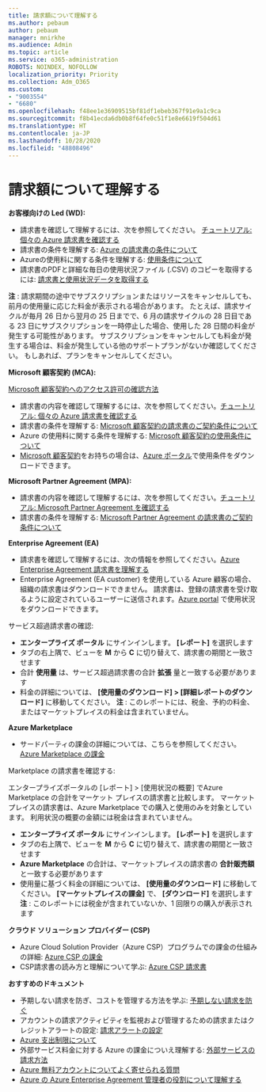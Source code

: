 ```yaml
---
title: 請求額について理解する
ms.author: pebaum
author: pebaum
manager: mnirkhe
ms.audience: Admin
ms.topic: article
ms.service: o365-administration
ROBOTS: NOINDEX, NOFOLLOW
localization_priority: Priority
ms.collection: Adm_O365
ms.custom:
- "9003554"
- "6680"
ms.openlocfilehash: f48ee1e36909515bf81df1ebeb367f91e9a1c9ca
ms.sourcegitcommit: f8b41ecda6db0b8f64fe0c51f1e8e6619f504d61
ms.translationtype: HT
ms.contentlocale: ja-JP
ms.lasthandoff: 10/28/2020
ms.locfileid: "48808496"
---
```

# <a name="understand-billing-amount"></a>請求額について理解する

**お客様向けの Led (WD):**

- 請求書を確認して理解するには、次を参照してください。 [チュートリアル: 個々の Azure 請求書を確認する](https://docs.microsoft.com/azure/cost-management-billing/understand/review-individual-bill?WT.mc_id=Portal-Microsoft_Azure_Support)
- 請求書の条件を理解する: [Azure の請求書の条件について](https://docs.microsoft.com/azure/cost-management-billing/understand/understand-invoice?WT.mc_id=Portal-Microsoft_Azure_Support)
- Azureの使用料に関する条件を理解する: [使用条件について](https://docs.microsoft.com/azure/cost-management-billing/understand/understand-usage?WT.mc_id=Portal-Microsoft_Azure_Support)
- 請求書のPDFと詳細な毎日の使用状況ファイル (.CSV) のコピーを取得するには: [請求書と使用状況データを取得する](https://docs.microsoft.com/azure/billing/billing-download-azure-invoice-daily-usage-date?WT.mc_id=Portal-Microsoft_Azure_Support)

**注** : 請求期間の途中でサブスクリプションまたはリソースをキャンセルしても、前月の使用量に応じた料金が表示される場合があります。 たとえば、請求サイクルが毎月 26 日から翌月の 25 日までで、6 月の請求サイクルの 28 日目である 23 日にサブスクリプションを一時停止した場合、使用した 28 日間の料金が発生する可能性があります。 サブスクリプションをキャンセルしても料金が発生する場合は、料金が発生している他のサポートプランがないか確認してください。 もしあれば、プランをキャンセルしてください。

**Microsoft 顧客契約 (MCA):**

[Microsoft 顧客契約へのアクセス許可の確認方法](https://docs.microsoft.com/azure/cost-management-billing/manage/download-azure-invoice-daily-usage-date?WT.mc_id=Portal-Microsoft_Azure_Support#check-access-to-a-microsoft-customer-agreement)

- 請求書の内容を確認して理解するには、次を参照してください。[チュートリアル: 個々の Azure 請求書を確認する](https://docs.microsoft.com/azure/cost-management-billing/understand/review-customer-agreement-bill?WT.mc_id=Portal-Microsoft_Azure_Support)
- 請求書の条件を理解する: [Microsoft 顧客契約の請求書のご契約条件について](https://docs.microsoft.com/azure/cost-management-billing/understand/mca-understand-your-invoice?WT.mc_id=Portal-Microsoft_Azure_Support)
- Azure の使用料に関する条件を理解する: [Microsoft 顧客契約の使用条件について](https://docs.microsoft.com/azure/cost-management-billing/understand/mca-understand-your-usage?WT.mc_id=Portal-Microsoft_Azure_Support)
- [Microsoft 顧客契約](https://docs.microsoft.com/azure/cost-management-billing/manage/download-azure-invoice-daily-usage-date?WT.mc_id=Portal-Microsoft_Azure_Support#check-access-to-a-microsoft-customer-agreement)をお持ちの場合は、[Azure ポータル](https://portal.azure.com/)で使用条件をダウンロードできます。

**Microsoft Partner Agreement (MPA):**

- 請求書の内容を確認して理解するには、次を参照してください。[チュートリアル: Microsoft Partner Agreement を確認する](https://docs.microsoft.com/azure/cost-management-billing/understand/review-partner-agreement-bill?WT.mc_id=Portal-Microsoft_Azure_Support)
- 請求書の条件を理解する: [Microsoft Partner Agreement の請求書のご契約条件について](https://docs.microsoft.com/azure/cost-management-billing/understand/mpa-invoice-terms?WT.mc_id=Portal-Microsoft_Azure_Support)

**Enterprise Agreement (EA)**

- 請求書を確認して理解するには、次の情報を参照してください。[Azure Enterprise Agreement 請求書を理解する](https://docs.microsoft.com/azure/cost-management-billing/understand/review-enterprise-agreement-bill?WT.mc_id=Portal-Microsoft_Azure_Support) 
- Enterprise Agreement (EA customer) を使用している Azure 顧客の場合、組織の請求書はダウンロードできません。 請求書は、登録の請求書を受け取るように設定されているユーザーに送信されます。[Azure portal](https://portal.azure.com/) で使用状況をダウンロードできます。

サービス超過請求書の確認: 

- **エンタープライズ ポータル** にサインインします。 **[レポート]** を選択します
- タブの右上隅で、ビューを **M** から **C** に切り替えて、請求書の期間と一致させます
- 合計 **使用量** は、サービス超過請求書の合計 **拡張** 量と一致する必要があります
- 料金の詳細については、 **[使用量のダウンロード] > [詳細レポートのダウンロード]** に移動してください。 **注** : このレポートには、税金、予約の料金、またはマーケットプレイスの料金は含まれていません。

**Azure Marketplace**

- サードパーティの課金の詳細については、こちらを参照してください。[Azure Marketplace の課金](https://docs.microsoft.com/azure/billing/billing-understand-your-azure-marketplace-charges?WT.mc_id=Portal-Microsoft_Azure_Support)

Marketplace の請求書を確認する:

エンタープライズポータルの [レポート] > [使用状況の概要] でAzure Marketplace の合計をマーケット プレイスの請求書と比較します。 マーケットプレイスの請求書は、Azure Marketplace での購入と使用のみを対象としています。 利用状況の概要の金額には税金は含まれていません。

- **エンタープライズ ポータル** にサインインします。 **[レポート]** を選択します
- タブの右上隅で、ビューを **M** から **C** に切り替えて、請求書の期間と一致させます
- **Azure Marketplace** の合計は、マーケットプレイスの請求書の **合計販売額** と一致する必要があります
- 使用量に基づく料金の詳細については、 **[使用量のダウンロード]** に移動してください。 **[マーケットプレイスの課金]** で、 **[ダウンロード]** を選択します **注** : このレポートには税金が含まれていないか、1 回限りの購入が表示されます

**クラウド ソリューション プロバイダー (CSP)**

- Azure Cloud Solution Provider（Azure CSP）プログラムでの課金の仕組みの詳細: [Azure CSP の課金](https://docs.microsoft.com/azure/cloud-solution-provider/billing/azure-csp-billing-overview?WT.mc_id=Portal-Microsoft_Azure_Support)
- CSP請求書の読み方と理解について学ぶ: [Azure CSP 請求書](https://docs.microsoft.com/azure/cloud-solution-provider/billing/azure-csp-invoice?WT.mc_id=Portal-Microsoft_Azure_Support)

**おすすめのドキュメント**

- 予期しない請求を防ぎ、コストを管理する方法を学ぶ: [予期しない請求を防ぐ](https://docs.microsoft.com/azure/cost-management-billing/manage/getting-started?WT.mc_id=Portal-Microsoft_Azure_Support)
- アカウントの請求アクティビティを監視および管理するための請求またはクレジットアラートの設定: [請求アラートの設定](https://docs.microsoft.com/azure/cost-management-billing/costs/cost-mgt-alerts-monitor-usage-spending?WT.mc_id=Portal-Microsoft_Azure_Support)
- [Azure 支出制限について](https://docs.microsoft.com/azure/cost-management-billing/manage/spending-limit?WT.mc_id=Portal-Microsoft_Azure_Support)
- 外部サービス料金に対する Azure の課金についえ理解する: [外部サービスの請求方法](https://docs.microsoft.com/azure/cost-management-billing/understand/understand-azure-marketplace-charges?WT.mc_id=Portal-Microsoft_Azure_Support)
- [Azure 無料アカウントについてよく寄せられる質問](https://azure.microsoft.com/free/free-account-faq/)
- [Azure の Azure Enterprise Agreement 管理者の役割について理解する](https://docs.microsoft.com/azure/cost-management-billing/manage/understand-ea-roles?WT.mc_id=Portal-Microsoft_Azure_Support)